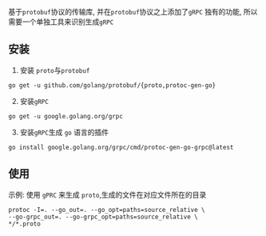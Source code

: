 基于`protobuf`协议的传输库, 并在`protobuf`协议之上添加了`gRPC` 独有的功能, 所以需要一个单独工具来识别生成`gRPC`

## 安装

1. 安装 `proto`与`protobuf`

```shell
go get -u github.com/golang/protobuf/{proto,protoc-gen-go}
```

2. 安装`gRPC`

```shell
go get -u google.golang.org/grpc
```

3. 安装`gRPC`生成 `go` 语言的插件

```shell
go install google.golang.org/grpc/cmd/protoc-gen-go-grpc@latest
```

## 使用

示例:
使用 `gPRC` 来生成 `proto`,生成的文件在对应文件所在的目录

```shell
protoc -I=. --go_out=. --go_opt=paths=source_relative \
--go-grpc_out=. --go-grpc_opt=paths=source_relative \
*/*.proto
```


